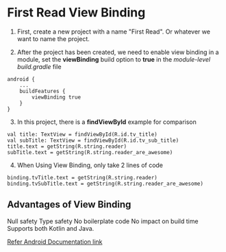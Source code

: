 # First Read View Binding

1. First, create a new project with a name "First Read". Or whatever we want to name the project.

2. After the project has been created, we need to enable view binding in a module, set the **viewBinding** build option to **true** in the *module-level build.gradle* file

```
android {
    ...
    buildFeatures {
        viewBinding true
    }
}
```

3. In this project, there is a **findViewById** example for comparison

```
val title: TextView = findViewById(R.id.tv_title)
val subTitle: TextView = findViewById(R.id.tv_sub_title)
title.text = getString(R.string.reader)
subTitle.text = getString(R.string.reader_are_awesome)
```

4. When Using View Binding, only take 2 lines of code

```
binding.tvTitle.text = getString(R.string.reader)
binding.tvSubTitle.text = getString(R.string.reader_are_awesome)
```

## Advantages of View Binding

Null safety
Type safety
No boilerplate code
No impact on build time
Supports both Kotlin and Java.

[Refer Android Documentation link](https://developer.android.com/topic/libraries/view-binding)